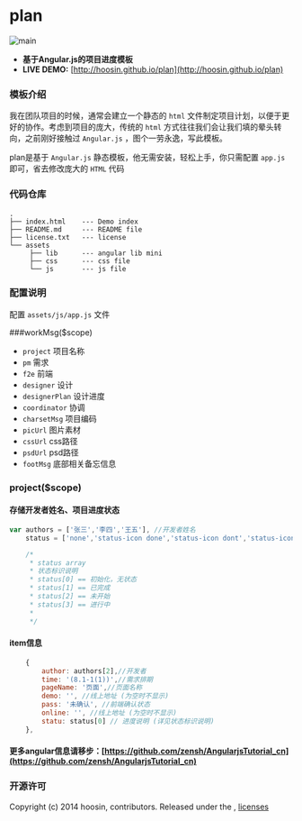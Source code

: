 plan
====

![main](https://raw.githubusercontent.com/hoosin/plan/master/assets/main.jpg)

- **基于Angular.js的项目进度模板**
- **LIVE DEMO:** [http://hoosin.github.io/plan](http://hoosin.github.io/plan)


### 模板介绍

我在团队项目的时候，通常会建立一个静态的 ```html``` 文件制定项目计划，以便于更好的协作。考虑到项目的庞大，传统的 ```html``` 方式往往我们会让我们填的晕头转向，之前刚好接触过 ```Angular.js``` ，图个一劳永逸，写此模板。

plan是基于 ```Angular.js``` 静态模板，他无需安装，轻松上手，你只需配置 ``` app.js ``` 即可，省去修改庞大的 ```HTML``` 代码

### 代码仓库

```
.
├── index.html    --- Demo index
├── README.md     --- README file
├── license.txt   --- license
└── assets
     ├── lib      --- angular lib mini
     ├── css      --- css file
     └── js       --- js file
```

### 配置说明

配置 ```assets/js/app.js``` 文件

###workMsg($scope)

- ```project```      项目名称
- ```pm```           需求
- ```f2e```          前端
- ```designer```     设计
- ```designerPlan``` 设计进度
- ```coordinator```  协调
- ```charsetMsg```   项目编码
- ```picUrl```       图片素材
- ```cssUrl```       css路径
- ```psdUrl```       psd路径
- ```footMsg```      底部相关备忘信息

### project($scope)

#### 存储开发者姓名、项目进度状态

```js
var authors = ['张三','李四','王五'], //开发者姓名
	status = ['none','status-icon done','status-icon dont','status-icon doing']; //项目进度状态

	/*
	 * status array 
	 * 状态标识说明
	 * status[0] == 初始化，无状态
	 * status[1] == 已完成
	 * status[2] == 未开始
	 * status[3] == 进行中
	 * 
	 */ 
```

#### item信息 
```js
	{
		author: authors[2],//开发者
		time: '(8.1-1(1))',//需求排期
		pageName: '页面',//页面名称
		demo: '', //线上地址 (为空时不显示)
		pass: '未确认', //前端确认状态
		online: '', //线上地址 (为空时不显示)
		statu: status[0] // 进度说明 (详见状态标识说明)
	},
```
#### 更多angular信息请移步：[https://github.com/zensh/AngularjsTutorial_cn](https://github.com/zensh/AngularjsTutorial_cn)

### 开源许可

Copyright (c) 2014 hoosin, contributors.
Released under the ,  [licenses](https://raw.githubusercontent.com/hoosin/plan/master/LICENSE)
